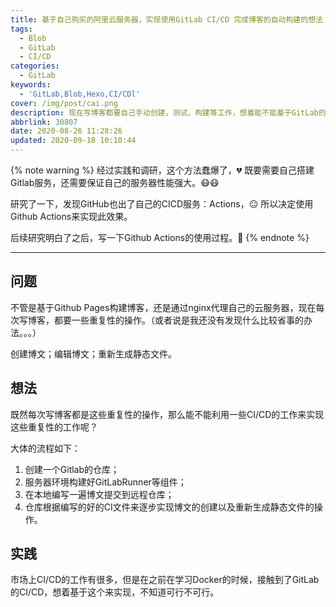 ```yaml
---
title: 基于自己购买的阿里云服务器，实现使用GitLab CI/CD 完成博客的自动构建的想法
tags:
  - Blob
  - GitLab
  - CI/CD
categories:
  - GitLab
keywords:
  - 'GitLab,Blob,Hexo,CI/CDl'
cover: /img/post/cai.png
description: 现在写博客都要自己手动创建，测试，构建等工作，想着能不能基于GitLab的CI/CD来实现自动部署呢，分析一下可行性。现在
abbrlink: 30807
date: 2020-08-26 11:28:26
updated: 2020-09-18 10:10:44
---
```


{% note warning  %}
经过实践和调研，这个方法蠢爆了，:broken_heart: 既要需要自己搭建Gitlab服务，还需要保证自己的服务器性能强大。:mask::mask:

研究了一下，发现GitHub也出了自己的CICD服务：Actions，:neutral_face: 所以决定使用Github Actions来实现此效果。

后续研究明白了之后，写一下Github Actions的使用过程。:muscle:
{% endnote %}


---

## 问题

不管是基于Github Pages构建博客，还是通过nginx代理自己的云服务器，现在每次写博客，都要一些重复性的操作。（或者说是我还没有发现什么比较省事的办法。。。）

创建博文；编辑博文；重新生成静态文件。

## 想法

既然每次写博客都是这些重复性的操作，那么能不能利用一些CI/CD的工作来实现这些重复性的工作呢？

大体的流程如下：

1. 创建一个Gitlab的仓库；
2. 服务器环境构建好GitLabRunner等组件；
3. 在本地编写一遍博文提交到远程仓库；
4. 仓库根据编写的好的CI文件来逐步实现博文的创建以及重新生成静态文件的操作。

## 实践

市场上CI/CD的工作有很多，但是在之前在学习Docker的时候，接触到了GitLab的CI/CD，想着基于这个来实现，不知道可行不可行。
